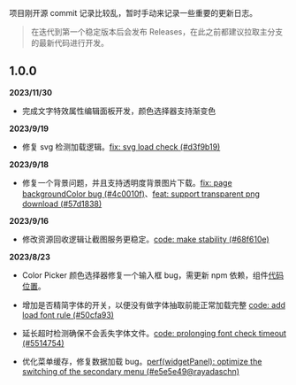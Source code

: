 项目刚开源 commit 记录比较乱，暂时手动来记录一些重要的更新日志。

> 在迭代到第一个稳定版本后会发布 Releases，在此之前都建议拉取主分支的最新代码进行开发。

## 1.0.0

**2023/11/30**

- 完成文字特效属性编辑面板开发，颜色选择器支持渐变色

**2023/9/19**

- 修复 svg 检测加载逻辑。[fix: svg load check (#d3f9b19)](https://github.com/palxiao/poster-design/commit/d3f9b195bdce61cb4d08258266d51215b8440929)

**2023/9/18**

- 修复一个背景问题，并且支持透明度背景图片下载。[fix: page backgroundColor bug (#4c0010f)](https://github.com/palxiao/poster-design/commit/4c0010fc68feeafa519b7cdaef051c1a5d7cd012)、[feat: support transparent png download (#57d1838)](https://github.com/palxiao/poster-design/commit/57d1838a33c1655ec2f43771d026320191a7da2c)

**2023/9/16**

- 修改资源回收逻辑让截图服务更稳定。[code: make stability (#68f610e)](https://github.com/palxiao/poster-design/commit/68f610e63e7220aaf65dbd78ba64a0e082eb42b3)

**2023/8/23**

- Color Picker 颜色选择器修复一个输入框 bug，需更新 npm 依赖，组件[代码位置](https://github.com/palxiao/poster-design/blob/main/src/components/modules/settings/colorSelect.vue)。

- 增加是否精简字体的开关，以便没有做字体抽取前能正常加载完整 [code: add load font rule (#50cfa93)](https://github.com/palxiao/poster-design/commit/50cfa93d190bc97d7011769debf514471e3ee008)

- 延长超时检测确保不会丢失字体文件。[code: prolonging font check timeout (#5514754)](https://github.com/palxiao/poster-design/commit/551475404e153de45e3862fc1af70fb7e1642a51)

- 优化菜单缓存，修复数据加载 bug。[perf(widgetPanel): optimize the switching of the secondary menu (#e5e5e49@rayadaschn)](https://github.com/palxiao/poster-design/commit/e5e5e492e32f739edd5da94f1eab0a54d61dfc4f)